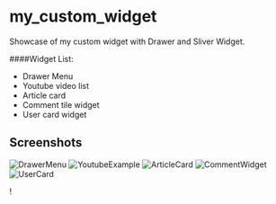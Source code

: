 # my_custom_widget
Showcase of my custom widget with Drawer and Sliver Widget.

####Widget List:
- Drawer Menu
- Youtube video list
- Article card
- Comment tile widget
- User card widget

## Screenshots
![DrawerMenu](https://gitlab.com/devin.yonas/flutter-custom-widget/uploads/15911837cba46f07720285e181937ced/Screen_Shot_2020-07-15_at_17.47.25.png)
![YoutubeExample](https://gitlab.com/devin.yonas/flutter-custom-widget/uploads/606fe019e4bb83f1f59890cdc11d3d0a/Screen_Shot_2020-07-15_at_17.46.54.png)
![ArticleCard](https://gitlab.com/devin.yonas/flutter-custom-widget/uploads/e2d5dfdc9e39db648db3a848432f7390/Screen_Shot_2020-07-15_at_17.47.33.png)
![CommentWidget](https://gitlab.com/devin.yonas/flutter-custom-widget/uploads/0298ce4cf0bfeb1cb5cfc4de8c3304d5/Screen_Shot_2020-07-15_at_17.47.40.png)
![UserCard](https://gitlab.com/devin.yonas/flutter-custom-widget/uploads/92178be8030ee95d982e7481387ccf46/Screen_Shot_2020-07-15_at_17.47.55.png)

!